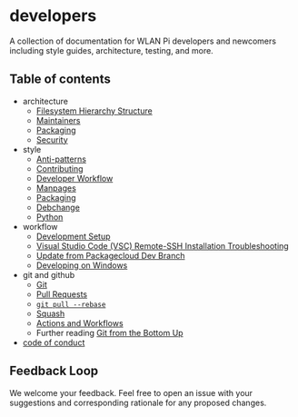 # developers

A collection of documentation for WLAN Pi developers and newcomers including style guides, architecture, testing, and more.

## Table of contents

* architecture
  * [Filesystem Hierarchy Structure](architecture/FHS.md)
  * [Maintainers](architecture/MAINTAINERS.md)
  * [Packaging](architecture/PACKAGING.md)
  * [Security](architecture/SECURITY.md)
* style
  * [Anti-patterns](style/ANTIPATTERNS.md)
  * [Contributing](style/CONTRIBUTING.md)
  * [Developer Workflow](style/WORKFLOW.md)
  * [Manpages](style/MANPAGES.MD)
  * [Packaging](style/PACKAGING.md)
  * [Debchange](style/DCH.md)
  * [Python](style/PYTHON.md)
* workflow
  * [Development Setup](workflow/development-setup.md)
  * [Visual Studio Code (VSC) Remote-SSH Installation Troubleshooting](workflow/VSC_64bit_kernel_and_32bit_userland.md)
  * [Update from Packagecloud Dev Branch](workflow/update-from-dev.md)
  * [Developing on Windows](workflow/dev-on-windows.md)
* git and github
  * [Git](git_and_github/git.md)
  * [Pull Requests](git_and_github/pr.md)
  * [`git pull --rebase`](git_and_github/pullrebase.md)
  * [Squash](git_and_github/squash.md)
  * [Actions and Workflows](git_and_github/workflows.md)
  * Further reading [Git from the Bottom Up](https://jwiegley.github.io/git-from-the-bottom-up/)
* [code of conduct](CODE_OF_CONDUCT.md)

## Feedback Loop

We welcome your feedback. Feel free to open an issue with your suggestions and corresponding rationale for any proposed changes.
